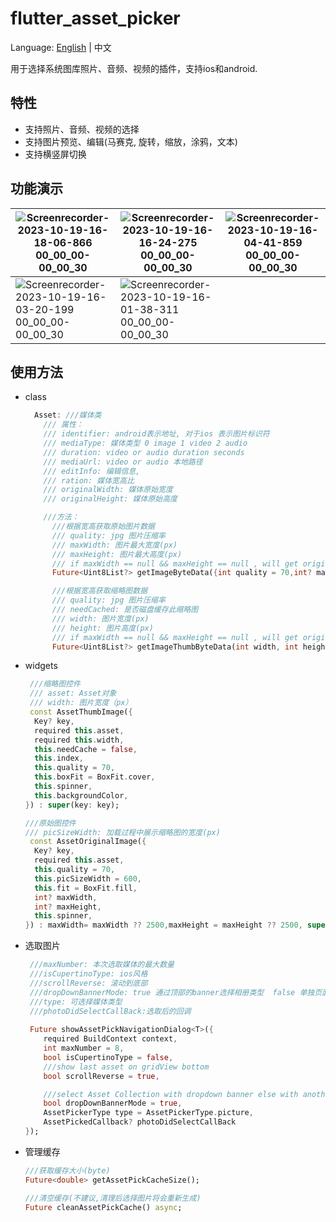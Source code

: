 # flutter_asset_picker

Language: [English](README.md) | 中文

用于选择系统图库照片、音频、视频的插件，支持ios和android.

## 特性
- 支持照片、音频、视频的选择
- 支持图片预览、编辑(马赛克, 旋转，缩放，涂鸦，文本)
- 支持横竖屏切换

## 功能演示

| ![Screenrecorder-2023-10-19-16-18-06-866 00_00_00-00_00_30](https://github.com/liqping/asset_picker/assets/62126718/a944f594-6e59-479a-a8e4-22e3c6283982) | ![Screenrecorder-2023-10-19-16-16-24-275 00_00_00-00_00_30](https://github.com/liqping/asset_picker/assets/62126718/36e644ab-eb83-4cd0-bf85-1242f5dc4d82) | ![Screenrecorder-2023-10-19-16-04-41-859 00_00_00-00_00_30](https://github.com/liqping/asset_picker/assets/62126718/ea1dec20-acf0-4120-bcdc-2f995db6b953) |
|-----------------------------------------------------------------------------------------------------------------------------------------------------------|-----------------------------------------------------------------------------------------------------------------------------------------------------------|-----------------------------------------------------------------------------------------------------------------------------------------------------------|
| ![Screenrecorder-2023-10-19-16-03-20-199 00_00_00-00_00_30](https://github.com/liqping/asset_picker/assets/62126718/968f419f-c47b-4a15-9b1c-51d6ccc32d78) | ![Screenrecorder-2023-10-19-16-01-38-311 00_00_00-00_00_30](https://github.com/liqping/asset_picker/assets/62126718/5d7d5ff0-9f40-4ec6-bfc7-c3249f3889b4) |


## 使用方法
- class
  ```dart
    Asset: ///媒体类
      /// 属性：
      /// identifier: android表示地址, 对于ios 表示图片标识符
      /// mediaType: 媒体类型 0 image 1 video 2 audio
      /// duration: video or audio duration seconds
      /// mediaUrl: video or audio 本地路径
      /// editInfo: 编辑信息,
      /// ration: 媒体宽高比
      /// originalWidth: 媒体原始宽度
      /// originalHeight: 媒体原始高度

      ///方法：
        ///根据宽高获取原始图片数据
        /// quality: jpg 图片压缩率
        /// maxWidth: 图片最大宽度(px)
        /// maxHeight: 图片最大高度(px)
        /// if maxWidth == null && maxHeight == null , will get original image
        Future<Uint8List?> getImageByteData({int quality = 70,int? maxWidth,int? maxHeight,bool ignoreEditInfo = false});

        ///根据宽高获取缩略图数据
        /// quality: jpg 图片压缩率
        /// needCached: 是否磁盘缓存此缩略图
        /// width: 图片宽度(px)
        /// height: 图片高度(px)
        /// if maxWidth == null && maxHeight == null , will get original image
        Future<Uint8List?> getImageThumbByteData(int width, int height, {int quality = 100,bool needCached = false});
  
  ```
- widgets
  ```dart
   ///缩略图控件
   /// asset: Asset对象
   /// width: 图片宽度（px）
   const AssetThumbImage({
    Key? key,
    required this.asset,
    required this.width,
    this.needCache = false,
    this.index,
    this.quality = 70,
    this.boxFit = BoxFit.cover,
    this.spinner,
    this.backgroundColor,
  }) : super(key: key);
  
  ///原始图控件
  /// picSizeWidth: 加载过程中展示缩略图的宽度(px)
   const AssetOriginalImage({
    Key? key,
    required this.asset,
    this.quality = 70,
    this.picSizeWidth = 600,
    this.fit = BoxFit.fill,
    int? maxWidth,
    int? maxHeight,
    this.spinner,
  }) : maxWidth= maxWidth ?? 2500,maxHeight = maxHeight ?? 2500, super(key: key);
  ```

- 选取图片
  ```dart
   ///maxNumber: 本次选取媒体的最大数量
   ///isCupertinoType: ios风格
   ///scrollReverse: 滚动到底部
   ///dropDownBannerMode: true 通过顶部的banner选择相册类型  false 单独页面显示所有相册列表
   ///type: 可选择媒体类型
   ///photoDidSelectCallBack:选取后的回调
    
   Future showAssetPickNavigationDialog<T>({
      required BuildContext context,
      int maxNumber = 8,
      bool isCupertinoType = false,
      ///show last asset on gridView bottom
      bool scrollReverse = true,

      ///select Asset Collection with dropdown banner else with another list
      bool dropDownBannerMode = true,
      AssetPickerType type = AssetPickerType.picture,
      AssetPickedCallback? photoDidSelectCallBack
  });
  ```
- 管理缓存
  ```dart
  ///获取缓存大小(byte)
  Future<double> getAssetPickCacheSize();

  ///清空缓存(不建议,清理后选择图片将会重新生成)
  Future cleanAssetPickCache() async;
  ```

